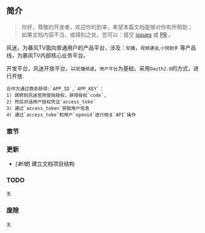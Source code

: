 <!-- toc -->

## 简介

> 你好，尊敬的开发者，欢迎你的到来，希望本篇文档能够对你有所帮助；
> 如果文档内容不当，或错别之处，您可以：提交 [issues](https://github.com/dingdayu/fengmiWiki/issues) 或 [PR](https://github.com/dingdayu/fengmiWiki/pulls) 。

风迷，为暴风TV面向普通用户的产品平台，涉及：`轮播`，`视频通话`,`小悦助手` 等产品线，为暴风TV内部核心业务平台。

开发平台，风迷开放平台，以`轮播频道`，`用户平台`为基础，采用`Oauth2.0`的方式，进行开放.

```
合作方通过商务获得:`APP_ID`,`APP_KEY`：
1) 跳转到风迷官网登陆授权，获得授权`code`,
2) 然后对话用户授权凭证`access_toke`
3) 通过`access_token`获取用户信息
4) 通过`access_toke`和用户`openid`进行相关`API`操作
```

### 章节



### 更新

+ _[新增]_ 建立文档项目结构

### TODO

```
无
```


### 废除

```
无
```